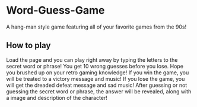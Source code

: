 # Word-Guess-Game
A hang-man style game featuring all of your favorite games from the 90s!

## How to play
Load the page and you can play right away by typing the letters to the secret word or phrase!
You get 10 wrong guesses before you lose. Hope you brushed up on your retro gaming knowledge!
If you win the game, you will be treated to a victory message and music!
If you lose the game, you will get the dreaded defeat message and sad music!
After guessing or not guessing the secret word or phrase, the answer will be revealed, along with a image and description of the character!